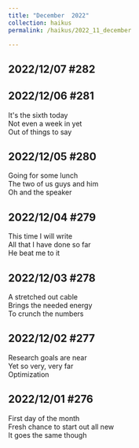 ```yaml
---
title: "December  2022"
collection: haikus
permalink: /haikus/2022_11_december

---
```

## 2022/12/07 #282


## 2022/12/06 #281
It's the sixth today \
Not even a week in yet \
Out of things to say

## 2022/12/05 #280
Going for some lunch \
The two of us guys and him \
Oh and the speaker

## 2022/12/04 #279
This time I will write \
All that I have done so far \
He beat me to it

## 2022/12/03 #278
A stretched out cable \
Brings the needed energy \
To crunch the numbers

## 2022/12/02 #277
Research goals are near \
Yet so very, very far \
Optimization

## 2022/12/01 #276
First day of the month \
Fresh chance to start out all new \
It goes the same though


<!-- Tana on eesti
vabariigiaastapaev
joogid koigile -->



<!-- Heading 1
======

Heading 2  
======

Heading 3
====== -->
